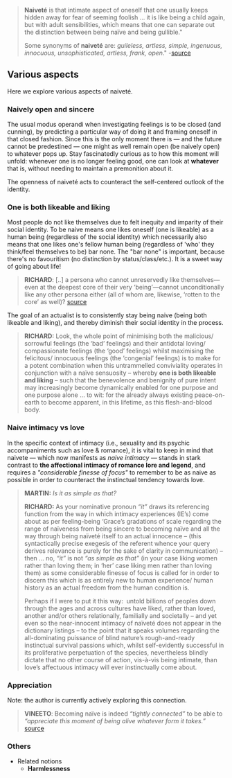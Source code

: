 > **Naiveté** is that intimate aspect of oneself that one usually keeps hidden away for fear of seeming foolish ... it is like being a child again, but with adult sensibilities, which means that one can separate out the distinction between being naïve and being gullible."
>
> Some synonyms of **naiveté** are: _guileless, artless, simple, ingenuous, innocuous, unsophisticated, artless, frank, open_." -[source](https://actualfreedom.com.au/richard/selectedcorrespondence/sc-naivete.htm)

## Various aspects

Here we explore various aspects of naiveté.

### Naively open and sincere

The usual modus operandi when investigating feelings is to be closed (and cunning), by predicting a particular way of doing it and framing oneself in that closed fashion. Since this is the only moment there is — and the future cannot be predestined — one might as well remain open (be naively open) to whatever pops up. Stay fascinatedly curious as to how this moment will unfold: whenever one is no longer feeling good, one can look at **whatever** that is, without needing to maintain a premonition about it.

The openness of naiveté acts to counteract the self-centered outlook of the identity.

### One is both likeable and liking

Most people do not like themselves due to felt inequity and imparity of their social identity. To be naive means one likes oneself (one is likeable) as a human being (regardless of the social identity) which necessarily also means that one likes one's fellow human being (regardless of 'who' they think/feel themselves to be) bar none. The "bar none" is important, because there's no favouritism (no distinction by status/class/etc.). It is a sweet way of going about life!

> **RICHARD**: [..] a persona who cannot unreservedly like themselves—even at the deepest core of their very ‘being’—cannot unconditionally like any other persona either (all of whom are, likewise, ‘rotten to the core’ as well)? [source](https://actualfreedom.com.au/richard/selectedcorrespondence/sc-naivete.htm)

The goal of an actualist is to consistently stay being naive (being both likeable and liking), and thereby diminish their social identity in the process.

> **RICHARD:** Look, the whole point of minimising both the malicious/ sorrowful feelings (the ‘bad’ feelings) and their antidotal loving/ compassionate feelings (the ‘good’ feelings) whilst maximising the felicitous/ innocuous feelings (the ‘congenial’ feelings) is to make for a potent combination when this untrammelled conviviality operates in conjunction with a naïve sensuosity – whereby **one is both likeable and liking** – such that the benevolence and benignity of pure intent may increasingly become dynamically enabled for one purpose and one purpose alone ... to wit: for the already always existing peace-on-earth to become apparent, in this lifetime, as this flesh-and-blood body.

### Naive intimacy vs love

In the specific context of intimacy (i.e., sexuality and its psychic accompaniments such as love & romance), it is vital to keep in mind that naivete — which now manifests as *naive intimacy* — stands in stark contrast to **the affectional intimacy of romance lore and legend**, and requires a _"considerable finesse of focus"_ to remember to be as naive as possible in order to counteract the instinctual tendency towards love.

> **MARTIN:** _Is it as simple as that?_
>
> **RICHARD:** As your nominative pronoun _“it”_ draws its referencing function from the way in which intimacy experiences (IE’s) come about as per feeling-being ‘Grace’s gradations of scale regarding the range of naïveness from being sincere to becoming naïve and all the way through being naïveté itself to an actual innocence – (this syntactically precise exegesis of the referent whence your query derives relevance is purely for the sake of clarity in communication) – then ... no, _“it”_ is not _“as simple as that”_ (in your case liking women rather than loving them; in ‘her’ case liking men rather than loving them) as some considerable finesse of focus is called for in order to discern this which is as entirely new to human experience/ human history as an actual freedom from the human condition is.
>
> Perhaps if I were to put it this way:  untold billions of peoples down through the ages and across cultures have liked, rather than loved, another and/or others relationally, familially and societally – and yet even so the near-innocent intimacy of naïveté does not appear in the dictionary listings – to the point that it speaks volumes regarding the all-dominating puissance of blind nature’s rough-and-ready instinctual survival passions which, whilst self-evidently successful in its proliferative perpetuation of the species, nevertheless blindly dictate that no other course of action, vis-à-vis being intimate, than love’s affectuous intimacy will ever instinctually come about.

### Appreciation

Note: the author is currently actively exploring this connection.

> **VINEETO**: Becoming naïve is indeed _“tightly connected”_ to be able to _“appreciate this moment of being alive whatever form it takes.”_ [source](https://www.actualfreedom.com.au/actualism/actualvineeto/almog.htm)

### Others

- Related notions
  - **Harmlessness**
